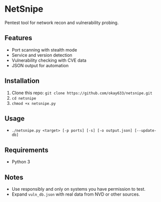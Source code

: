 # NetSnipe
Pentest tool for network recon and vulnerability probing.

## Features
- Port scanning with stealth mode
- Service and version detection
- Vulnerability checking with CVE data
- JSON output for automation

## Installation
1. Clone this repo: `git clone https://github.com/okay633/netsnipe.git`
2. `cd netsnipe`
3. `chmod +x netsnipe.py`

## Usage
- `./netsnipe.py <target> [-p ports] [-s] [-o output.json] [--update-db]`

## Requirements
- Python 3

## Notes
- Use responsibly and only on systems you have permission to test.
- Expand `vuln_db.json` with real data from NVD or other sources.

